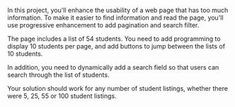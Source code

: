 In this project, you'll enhance the usability of a web page that has too much information. To make it easier to find information and read the page, you'll use progressive enhancement to add pagination and search filter.

The page includes a list of 54 students. You need to add programming to display 10 students per page, and add buttons to jump between the lists of 10 students.

In addition, you need to dynamically add a search field so that users can search through the list of students.

Your solution should work for any number of student listings, whether there were 5, 25, 55 or 100 student listings.
